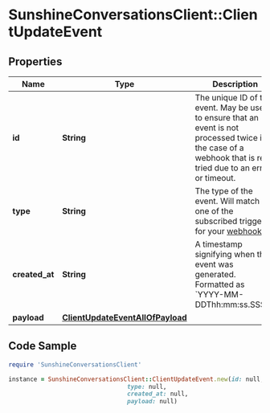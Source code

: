 # SunshineConversationsClient::ClientUpdateEvent

## Properties

Name | Type | Description | Notes
------------ | ------------- | ------------- | -------------
**id** | **String** | The unique ID of the event. May be used to ensure that an event is not processed twice in the case of a webhook that is re-tried due to an error or timeout. | [optional] 
**type** | **String** | The type of the event. Will match one of the subscribed triggers for your [webhook](#operation/CreateWebhook). | [optional] 
**created_at** | **String** | A timestamp signifying when the event was generated. Formatted as &#x60;YYYY-MM-DDThh:mm:ss.SSSZ&#x60;. | [optional] 
**payload** | [**ClientUpdateEventAllOfPayload**](ClientUpdateEventAllOfPayload.md) |  | [optional] 

## Code Sample

```ruby
require 'SunshineConversationsClient'

instance = SunshineConversationsClient::ClientUpdateEvent.new(id: null,
                                 type: null,
                                 created_at: null,
                                 payload: null)
```


